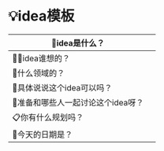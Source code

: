 # 💡idea模板

| 💭idea是什么？                     |      |
| --------------------------------- | ---- |
| 🙋‍♀️idea谁想的？                    |      |
| 🍹什么领域的？                     |      |
| 🍺具体说说这个idea可以吗？         |      |
| 🍻准备和哪些人一起讨论这个idea呀？ |      |
| 📋你有什么规划吗？                 |      |
| 📅今天的日期是？                   |      |

